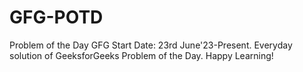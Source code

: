 # GFG-POTD
Problem of the Day GFG
Start Date: 23rd June'23-Present.
Everyday solution of GeeksforGeeks Problem of the Day.
Happy Learning!

